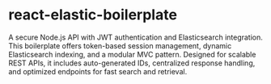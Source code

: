 # react-elastic-boilerplate
A secure Node.js API with JWT authentication and Elasticsearch integration. This boilerplate offers token-based session management, dynamic Elasticsearch indexing, and a modular MVC pattern. Designed for scalable REST APIs, it includes auto-generated IDs, centralized response handling, and optimized endpoints for fast search and retrieval.
